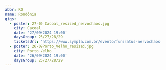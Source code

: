 ```yaml
---
abbr: RO
name: Rondônia
gigs:
  - poster: 27-09 Cacoal_resized_nervochaos.jpg
    city: Cacoal
    date: '27/09/2024 19:00'
    daysGroup: 26/27/28/29
    ticketsUrl: 'https://www.sympla.com.br/evento/funeratus-nervochaos-neuroticos-intoxycation/2559244'
  - poster: 26-09Porto_Velho_resized.jpg
    city: Porto Velho
    date: '26/09/2024 19:00'
    daysGroup: 26/27/28/29
---
```


